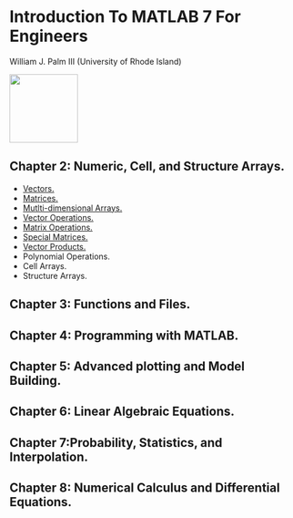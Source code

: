 # Introduction To MATLAB 7 For Engineers
William J. Palm III
(University of Rhode Island)

<img src="https://user-images.githubusercontent.com/76210541/132791102-88cd0779-0ff3-436b-8b32-94d1fe353be4.png" data-canonical-src="https://user-images.githubusercontent.com/76210541/132791102-88cd0779-0ff3-436b-8b32-94d1fe353be4.png" width="120" height="120" />


## Chapter 2: Numeric, Cell, and Structure Arrays.
- [Vectors.](https://github.com/saudzahirr/Introduction-to-MATLAB-7-for-Engineers/blob/main/Chapter%202/Arrays/vectors.m)
- [Matrices.](https://github.com/saudzahirr/Introduction-to-MATLAB-7-for-Engineers/blob/main/Chapter%202/Arrays/matrices.m)
- [Mutlti-dimensional Arrays.](https://github.com/aljabrak/Introduction-to-MATLAB-7-for-Engineers/tree/main/Chapter%202/Multidimensional%20Arrays)
- [Vector Operations.](https://github.com/aljabrak/Introduction-to-MATLAB-7-for-Engineers/blob/main/Chapter%202/vector_operation.m)
- [Matrix Operations.](https://github.com/aljabrak/Introduction-to-MATLAB-7-for-Engineers/blob/main/Chapter%202/matrix_operation.m)
- [Special Matrices.](https://github.com/aljabrak/Introduction-to-MATLAB-7-for-Engineers/blob/main/Chapter%202/special_matrices.m)
- [Vector Products.](https://github.com/aljabrak/Introduction-to-MATLAB-7-for-Engineers/blob/main/Chapter%202/vector_products.m)
- Polynomial Operations.
- Cell Arrays.
- Structure Arrays.
## Chapter 3: Functions and Files.
## Chapter 4: Programming with MATLAB.
## Chapter 5: Advanced plotting and Model Building.
## Chapter 6: Linear Algebraic Equations.
## Chapter 7:Probability, Statistics, and Interpolation.
## Chapter 8: Numerical Calculus and Differential Equations.
